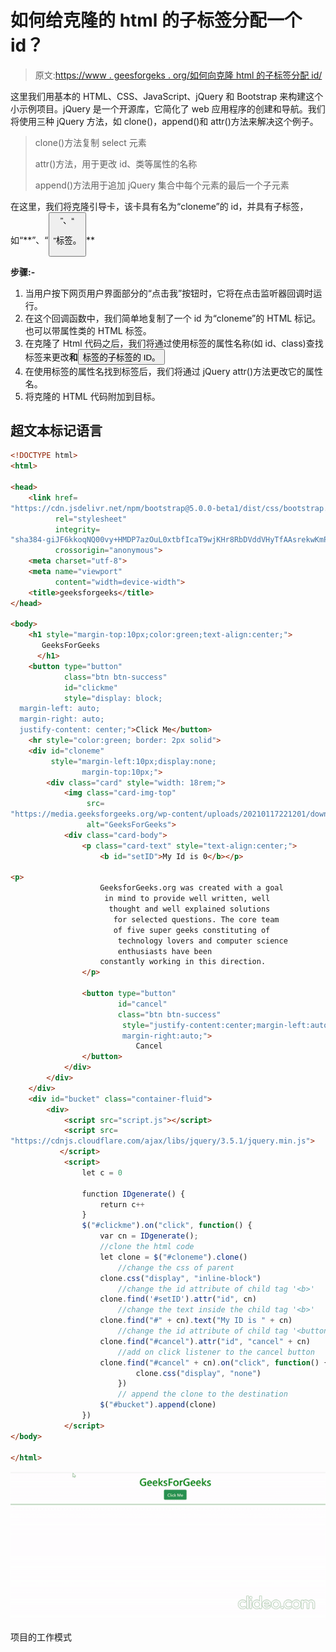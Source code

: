 # 如何给克隆的 html 的子标签分配一个 id？

> 原文:[https://www . geesforgeks . org/如何向克隆 html 的子标签分配 id/](https://www.geeksforgeeks.org/how-to-assign-an-id-to-a-child-tag-of-the-cloned-html/)

这里我们用基本的 HTML、CSS、JavaScript、jQuery 和 Bootstrap 来构建这个小示例项目。jQuery 是一个开源库，它简化了 web 应用程序的创建和导航。我们将使用三种 jQuery 方法，如 clone()，append()和 attr()方法来解决这个例子。

> clone()方法复制 select 元素
> 
> attr()方法，用于更改 id、类等属性的名称
> 
> append()方法用于追加 jQuery 集合中每个元素的最后一个子元素

在这里，我们将克隆引导卡，该卡具有名为“cloneme”的 id，并具有子标签，如“**”、“<button>”、“

”标签。</button>** 

**步骤:-**

1.  当用户按下网页用户界面部分的“点击我”按钮时，它将在点击监听器回调时运行。
2.  在这个回调函数中，我们简单地复制了一个 id 为“cloneme”的 HTML 标记。也可以带属性类的 HTML 标签。
3.  在克隆了 Html 代码之后，我们将通过使用标签的属性名称(如 id、class)查找标签来更改**和<button>标签的子标签的 ID。</button>**
4.  在使用标签的属性名找到标签后，我们将通过 jQuery attr()方法更改它的属性名。
5.  将克隆的 HTML 代码附加到目标。

## 超文本标记语言

```html
<!DOCTYPE html>
<html>

<head>
    <link href=
"https://cdn.jsdelivr.net/npm/bootstrap@5.0.0-beta1/dist/css/bootstrap.min.css"
          rel="stylesheet"
          integrity=
"sha384-giJF6kkoqNQ00vy+HMDP7azOuL0xtbfIcaT9wjKHr8RbDVddVHyTfAAsrekwKmP1"
          crossorigin="anonymous">
    <meta charset="utf-8">
    <meta name="viewport"
          content="width=device-width">
    <title>geeksforgeeks</title>
</head>

<body>
    <h1 style="margin-top:10px;color:green;text-align:center;">
       GeeksForGeeks
      </h1>
    <button type="button"
            class="btn btn-success"
            id="clickme"
            style="display: block;
  margin-left: auto;
  margin-right: auto;
  justify-content: center;">Click Me</button>
    <hr style="color:green; border: 2px solid">
    <div id="cloneme"
         style="margin-left:10px;display:none;
                margin-top:10px;">
        <div class="card" style="width: 18rem;">
            <img class="card-img-top"
                 src=
"https://media.geeksforgeeks.org/wp-content/uploads/20210117221201/download9.png"
                 alt="GeeksForGeeks">
            <div class="card-body">
                <p class="card-text" style="text-align:center;">
                    <b id="setID">My Id is 0</b></p>

<p>
                    GeeksforGeeks.org was created with a goal
                     in mind to provide well written, well
                      thought and well explained solutions
                       for selected questions. The core team
                       of five super geeks constituting of
                        technology lovers and computer science
                        enthusiasts have been
                    constantly working in this direction.
                </p>

                <button type="button"
                        id="cancel"
                        class="btn btn-success"
                         style="justify-content:center;margin-left:auto;
                         margin-right:auto;">
                            Cancel
                </button>
            </div>
        </div>
    </div>
    <div id="bucket" class="container-fluid">
        <div>
            <script src="script.js"></script>
            <script src=
"https://cdnjs.cloudflare.com/ajax/libs/jquery/3.5.1/jquery.min.js">
           </script>
            <script>
                let c = 0

                function IDgenerate() {
                    return c++
                }
                $("#clickme").on("click", function() {
                    var cn = IDgenerate();
                    //clone the html code
                    let clone = $("#cloneme").clone()
                        //change the css of parent
                    clone.css("display", "inline-block")
                        //change the id attribute of child tag '<b>'
                    clone.find('#setID').attr("id", cn)
                        //change the text inside the child tag '<b>'
                    clone.find("#" + cn).text("My ID is " + cn)
                        //change the id attribute of child tag '<button>'
                    clone.find("#cancel").attr("id", "cancel" + cn)
                        //add on click listener to the cancel button
                    clone.find("#cancel" + cn).on("click", function() {
                            clone.css("display", "none")
                        })
                        // append the clone to the destination
                    $("#bucket").append(clone)
                })
            </script>
</body>

</html>
```

![](img/588fd97a3d0c7f7c9ec7fd20bc032516.png)

项目的工作模式